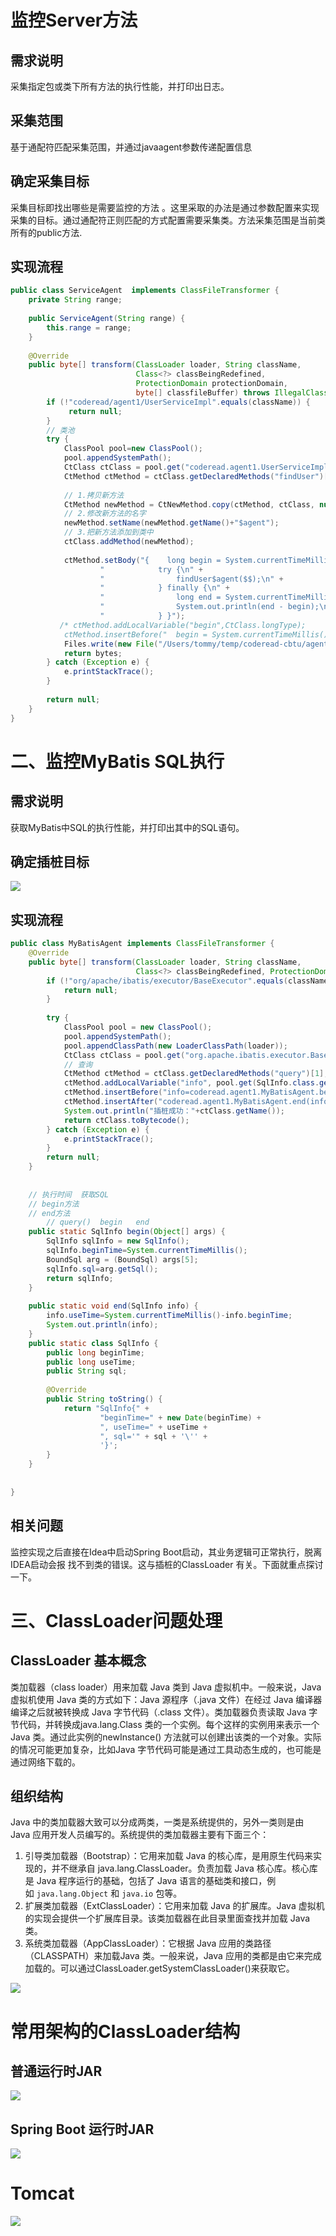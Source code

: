 # 监控Server方法
## 需求说明
采集指定包或类下所有⽅法的执⾏性能，并打印出⽇志。

## 采集范围

基于通配符匹配采集范围，并通过javaagent参数传递配置信息

## 确定采集⽬标

采集⽬标即找出哪些是需要监控的⽅法 。这⾥采取的办法是通过参数配置来实现采集的⽬标。通过通配符正则匹配的⽅式配置需要采集类。⽅法采集范围是当前类所有的public⽅法.

## 实现流程

```java
public class ServiceAgent  implements ClassFileTransformer {  
    private String range;  
  
    public ServiceAgent(String range) {  
        this.range = range;  
    }  
  
    @Override  
    public byte[] transform(ClassLoader loader, String className,  
                            Class<?> classBeingRedefined,  
                            ProtectionDomain protectionDomain,  
                            byte[] classfileBuffer) throws IllegalClassFormatException {  
        if (!"coderead/agent1/UserServiceImpl".equals(className)) {  
             return null;  
        }  
        // 类池  
        try {  
            ClassPool pool=new ClassPool();  
            pool.appendSystemPath();  
            CtClass ctClass = pool.get("coderead.agent1.UserServiceImpl");  
            CtMethod ctMethod = ctClass.getDeclaredMethods("findUser")[0];  
  
            // 1.拷贝新方法  
            CtMethod newMethod = CtNewMethod.copy(ctMethod, ctClass, null);  
            // 2.修改新方法的名字  
            newMethod.setName(newMethod.getName()+"$agent");  
            // 3.把新方法添加到类中  
            ctClass.addMethod(newMethod);  
  
            ctMethod.setBody("{    long begin = System.currentTimeMillis();\n" +  
                    "            try {\n" +  
                    "                findUser$agent($$);\n" +  
                    "            } finally {\n" +  
                    "                long end = System.currentTimeMillis();\n" +  
                    "                System.out.println(end - begin);\n" +  
                    "            } }");  
           /* ctMethod.addLocalVariable("begin",CtClass.longType);  
            ctMethod.insertBefore("  begin = System.currentTimeMillis();");            ctMethod.insertAfter("  long end = System.currentTimeMillis();\n" +                    "        System.out.println(end-begin);");*/            byte[] bytes = ctClass.toBytecode();  
            Files.write(new File("/Users/tommy/temp/coderead-cbtu/agent1/target/server$proxy.class").toPath(),bytes);  
            return bytes;  
        } catch (Exception e) {  
            e.printStackTrace();  
        }  
  
        return null;  
    }  
}
```


# ⼆、监控MyBatis SQL执⾏

## 需求说明

获取MyBatis中SQL的执⾏性能，并打印出其中的SQL语句。

## 确定插桩⽬标

![](../../youdaonote-images/Pasted%20image%2020240618115601.png)

## 实现流程

```java
public class MyBatisAgent implements ClassFileTransformer {  
    @Override  
    public byte[] transform(ClassLoader loader, String className,  
                            Class<?> classBeingRedefined, ProtectionDomain protectionDomain, byte[] classfileBuffer) throws IllegalClassFormatException {  
        if (!"org/apache/ibatis/executor/BaseExecutor".equals(className)) {  
            return null;  
        }  
  
        try {  
            ClassPool pool = new ClassPool();  
            pool.appendSystemPath();  
            pool.appendClassPath(new LoaderClassPath(loader));  
            CtClass ctClass = pool.get("org.apache.ibatis.executor.BaseExecutor");  
            // 查询  
            CtMethod ctMethod = ctClass.getDeclaredMethods("query")[1];  
            ctMethod.addLocalVariable("info", pool.get(SqlInfo.class.getName()));  
            ctMethod.insertBefore("info=coderead.agent1.MyBatisAgent.begin($args);");  
            ctMethod.insertAfter("coderead.agent1.MyBatisAgent.end(info);");  
            System.out.println("插桩成功："+ctClass.getName());  
            return ctClass.toBytecode();  
        } catch (Exception e) {  
            e.printStackTrace();  
        }  
        return null;  
    }  
  
  
    // 执行时间  获取SQL  
    // begin方法  
    // end方法  
        // query()  begin   end  
    public static SqlInfo begin(Object[] args) {  
        SqlInfo sqlInfo = new SqlInfo();  
        sqlInfo.beginTime=System.currentTimeMillis();  
        BoundSql arg = (BoundSql) args[5];  
        sqlInfo.sql=arg.getSql();  
        return sqlInfo;  
    }  
  
    public static void end(SqlInfo info) {  
        info.useTime=System.currentTimeMillis()-info.beginTime;  
        System.out.println(info);  
    }  
    public static class SqlInfo {  
        public long beginTime;  
        public long useTime;  
        public String sql;  
  
        @Override  
        public String toString() {  
            return "SqlInfo{" +  
                    "beginTime=" + new Date(beginTime) +  
                    ", useTime=" + useTime +  
                    ", sql='" + sql + '\'' +  
                    '}';  
        }  
    }  
  
  
}
```


## 相关问题

监控实现之后直接在Idea中启动Spring Boot启动，其业务逻辑可正常执⾏，脱离IDEA启动会报
找不到类的错误。这与插桩的ClassLoader 有关。下⾯就重点探讨⼀下。


# 三、ClassLoader问题处理

## ClassLoader 基本概念

类加载器（class loader）用来加载 Java 类到 Java 虚拟机中。一般来说，Java 虚拟机使用 Java 类的方式如下：Java 源程序（.java 文件）在经过 Java 编译器编译之后就被转换成 Java 字节代码（.class 文件）。类加载器负责读取 Java 字节代码，并转换成java.lang.Class 类的一个实例。每个这样的实例用来表示一个 Java 类。通过此实例的newInstance() 方法就可以创建出该类的一个对象。实际的情况可能更加复杂，比如Java 字节代码可能是通过工具动态生成的，也可能是通过网络下载的。

## 组织结构

Java 中的类加载器⼤致可以分成两类，⼀类是系统提供的，另外⼀类则是由 Java 应⽤开发⼈员编写的。系统提供的类加载器主要有下⾯三个：

1. 引导类加载器（Bootstrap）：它⽤来加载 Java 的核⼼库，是⽤原⽣代码来实现的，并不继承⾃ java.lang.ClassLoader。负责加载 Java 核心库。核心库是 Java 程序运行的基础，包括了 Java 语言的基础类和接口，例如 `java.lang.Object` 和 `java.io` 包等。
2. 扩展类加载器（ExtClassLoader）：它⽤来加载 Java 的扩展库。Java 虚拟机的实现会提供⼀个扩展库⽬录。该类加载器在此⽬录⾥⾯查找并加载 Java 类。
3. 系统类加载器（AppClassLoader）：它根据 Java 应⽤的类路径（CLASSPATH）来加载Java 类。⼀般来说，Java 应⽤的类都是由它来完成加载的。可以通过ClassLoader.getSystemClassLoader()来获取它。

![](../../youdaonote-images/Pasted%20image%2020240618120523.png)

# 常⽤架构的ClassLoader结构

## 普通运⾏时JAR

![](../../youdaonote-images/Pasted%20image%2020240618120710.png)

## Spring Boot 运⾏时JAR

![](../../youdaonote-images/Pasted%20image%2020240618120727.png)

# Tomcat

![](../../youdaonote-images/Pasted%20image%2020240618120744.png)


